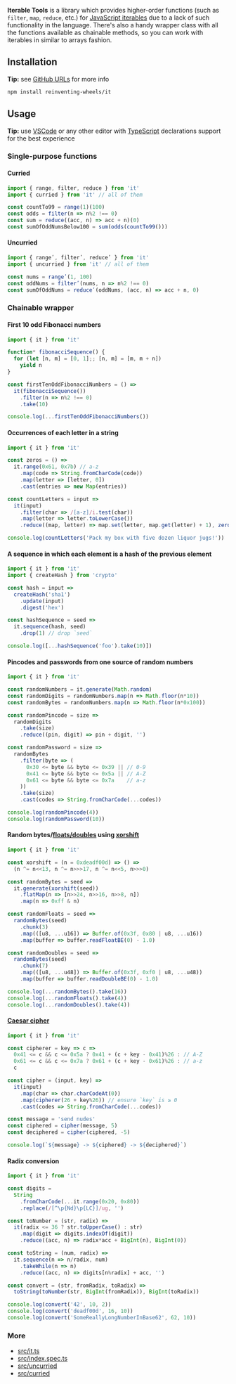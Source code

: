 **Iterable Tools** is a library which provides higher-order functions (such as `filter`, `map`, `reduce`, etc.) for [JavaScript iterables][1] due to a lack of such functionality in the language. There's also a handy wrapper class with all the functions available as chainable methods, so you can work with iterables in similar to arrays fashion.

## Installation

**Tip:** see [GitHub URLs][7] for more info

```sh
npm install reinventing-wheels/it
```

## Usage

**Tip:** use [VSCode][2] or any other editor with [TypeScript][3] declarations support for the best experience

### Single-purpose functions

#### Curried

```js
import { range, filter, reduce } from 'it'
import { curried } from 'it' // all of them

const countTo99 = range(1)(100)
const odds = filter(n => n%2 !== 0)
const sum = reduce((acc, n) => acc + n)(0)
const sumOfOddNumsBelow100 = sum(odds(countTo99()))
```

#### Uncurried

```js
import { rangeʹ, filterʹ, reduceʹ } from 'it'
import { uncurried } from 'it' // all of them

const nums = rangeʹ(1, 100)
const oddNums = filterʹ(nums, n => n%2 !== 0)
const sumOfOddNums = reduceʹ(oddNums, (acc, n) => acc + n, 0)
```

### Chainable wrapper

#### First 10 odd Fibonacci numbers

```js
import { it } from 'it'

function* fibonacciSequence() {
  for (let [n, m] = [0, 1];; [n, m] = [m, m + n])
    yield n
}

const firstTenOddFibonacciNumbers = () =>
  it(fibonacciSequence())
    .filter(n => n%2 !== 0)
    .take(10)

console.log(...firstTenOddFibonacciNumbers())
```

#### Occurrences of each letter in a string

```js
import { it } from 'it'

const zeros = () =>
  it.range(0x61, 0x7b) // a-z
    .map(code => String.fromCharCode(code))
    .map(letter => [letter, 0])
    .cast(entries => new Map(entries))

const countLetters = input =>
  it(input)
    .filter(char => /[a-z]/i.test(char))
    .map(letter => letter.toLowerCase())
    .reduce((map, letter) => map.set(letter, map.get(letter) + 1), zeros())

console.log(countLetters('Pack my box with five dozen liquor jugs!'))
```

#### A sequence in which each element is a hash of the previous element

```js
import { it } from 'it'
import { createHash } from 'crypto'

const hash = input =>
  createHash('sha1')
    .update(input)
    .digest('hex')

const hashSequence = seed =>
  it.sequence(hash, seed)
    .drop(1) // drop `seed`

console.log([...hashSequence('foo').take(10)])
```

#### Pincodes and passwords from one source of random numbers

```js
import { it } from 'it'

const randomNumbers = it.generate(Math.random)
const randomDigits = randomNumbers.map(n => Math.floor(n*10))
const randomBytes = randomNumbers.map(n => Math.floor(n*0x100))

const randomPincode = size =>
  randomDigits
    .take(size)
    .reduce((pin, digit) => pin + digit, '')

const randomPassword = size =>
  randomBytes
    .filter(byte => (
      0x30 <= byte && byte <= 0x39 || // 0-9
      0x41 <= byte && byte <= 0x5a || // A-Z
      0x61 <= byte && byte <= 0x7a    // a-z
    ))
    .take(size)
    .cast(codes => String.fromCharCode(...codes))

console.log(randomPincode(4))
console.log(randomPassword(10))
```

#### Random bytes/[floats/doubles][4] using [xorshift][5]

```js
import { it } from 'it'

const xorshift = (n = 0xdeadf00d) => () =>
  (n ^= n<<13, n ^= n>>>17, n ^= n<<5, n>>>0)

const randomBytes = seed =>
  it.generate(xorshift(seed))
    .flatMap(n => [n>>24, n>>16, n>>8, n])
    .map(n => 0xff & n)

const randomFloats = seed =>
  randomBytes(seed)
    .chunk(3)
    .map(([u8, ...u16]) => Buffer.of(0x3f, 0x80 | u8, ...u16))
    .map(buffer => buffer.readFloatBE(0) - 1.0)

const randomDoubles = seed =>
  randomBytes(seed)
    .chunk(7)
    .map(([u8, ...u48]) => Buffer.of(0x3f, 0xf0 | u8, ...u48))
    .map(buffer => buffer.readDoubleBE(0) - 1.0)

console.log(...randomBytes().take(16))
console.log(...randomFloats().take(4))
console.log(...randomDoubles().take(4))
```

#### [Caesar cipher][6]

```js
import { it } from 'it'

const cipherer = key => c =>
  0x41 <= c && c <= 0x5a ? 0x41 + (c + key - 0x41)%26 : // A-Z
  0x61 <= c && c <= 0x7a ? 0x61 + (c + key - 0x61)%26 : // a-z
  c

const cipher = (input, key) =>
  it(input)
    .map(char => char.charCodeAt(0))
    .map(cipherer(26 + key%26)) // ensure `key` is ≥ 0
    .cast(codes => String.fromCharCode(...codes))

const message = 'send nudes'
const ciphered = cipher(message, 5)
const deciphered = cipher(ciphered, -5)

console.log(`${message} -> ${ciphered} -> ${deciphered}`)
```

#### Radix conversion

```js
import { it } from 'it'

const digits =
  String
    .fromCharCode(...it.range(0x20, 0x80))
    .replace(/[^\p{Nd}\p{LC}]/ug, '')

const toNumber = (str, radix) =>
  it(radix <= 36 ? str.toUpperCase() : str)
    .map(digit => digits.indexOf(digit))
    .reduce((acc, n) => radix*acc + BigInt(n), BigInt(0))

const toString = (num, radix) =>
  it.sequence(n => n/radix, num)
    .takeWhile(n => n)
    .reduce((acc, n) => digits[n%radix] + acc, '')

const convert = (str, fromRadix, toRadix) =>
  toString(toNumber(str, BigInt(fromRadix)), BigInt(toRadix))

console.log(convert('42', 10, 2))
console.log(convert('deadf00d', 16, 10))
console.log(convert('SomeReallyLongNumberInBase62', 62, 10))
```

### More

- [src/it.ts](src/it.ts)
- [src/index.spec.ts](src/index.spec.ts)
- [src/uncurried](src/uncurried)
- [src/curried](src/curried)

[1]: https://developer.mozilla.org/en-US/docs/Web/JavaScript/Reference/Iteration_protocols
[2]: https://code.visualstudio.com/
[3]: https://www.typescriptlang.org/
[4]: http://experilous.com/1/blog/post/perfect-fast-random-floating-point-numbers#half-open-range
[5]: https://en.wikipedia.org/wiki/Xorshift
[6]: https://en.wikipedia.org/wiki/Caesar_cipher
[7]: https://docs.npmjs.com/files/package.json#github-urls
